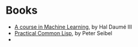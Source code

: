 # Books

- [A course in Machine Learning](http://ciml.info/), by Hal Daumé III
- [Practical Common Lisp](https://gigamonkeys.com/book/), by Peter Seibel
- 


